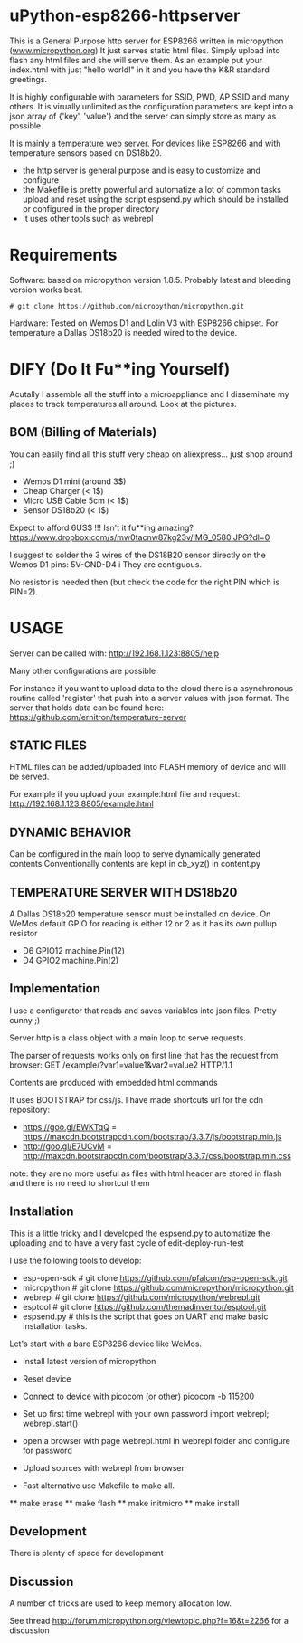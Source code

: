 # uPython-esp8266-httpserver

This is a General Purpose http server for ESP8266 written in micropython (www.micropython.org)
It just serves static html files. Simply upload into flash any html files and she will serve them. 
As an example put your index.html with just "hello world!" in it and you have the K&R standard greetings.

It is highly configurable with parameters for SSID, PWD, AP SSID and many others. It is virually unlimited as the configuration parameters are kept into a json array of {'key', 'value'} and the server can simply store as many as possible.

It is mainly a temperature web server. For devices like ESP8266 and with temperature sensors based on DS18b20. 

*  the http server is general purpose and is easy to customize and configure
*  the Makefile is pretty powerful and automatize a lot of common tasks upload and reset using the script espsend.py 
which should be installed or configured in the proper directory
*  It uses other tools such as webrepl 


# Requirements

Software: based on micropython version 1.8.5. Probably latest and bleeding version works best.

    # git clone https://github.com/micropython/micropython.git

Hardware: Tested on Wemos D1 and Lolin V3 with ESP8266 chipset. For temperature a Dallas DS18b20 is needed wired to the device.


# DIFY (Do It Fu**ing Yourself)

Acutally I assemble all the stuff into a microappliance and I disseminate my places to track temperatures all around.
Look at the pictures. 


## BOM (Billing of Materials)

You can easily find all this stuff very cheap on aliexpress... just shop around ;)

* Wemos D1 mini (around 3$)
* Cheap Charger (< 1$)
* Micro USB Cable 5cm (< 1$)
* Sensor DS18b20 (< 1$)

Expect to afford 6US$ !!!
Isn't it fu**ing amazing?  https://www.dropbox.com/s/mw0tacnw87kg23v/IMG_0580.JPG?dl=0

I suggest to solder the 3 wires of the DS18B20 sensor directly on the Wemos D1 pins: 5V-GND-D4 i
They are contiguous.

No resistor is needed then (but check the code for the right PIN which is PIN=2).

# USAGE
Server can be called with: http://192.168.1.123:8805/help 

Many other configurations are possible

For instance if you want to upload data to the cloud there is a asynchronous routine called 'register' that push into a server values with json format. The server that holds data can be found here:
    https://github.com/ernitron/temperature-server

## STATIC FILES
HTML files can be added/uploaded into FLASH memory of device and will be served.

For example if you upload your example.html file and request: http://192.168.1.123:8805/example.html

## DYNAMIC BEHAVIOR
Can be configured in the main loop to serve dynamically generated contents
Conventionally contents are kept in cb_xyz() in content.py

## TEMPERATURE SERVER WITH DS18b20
A Dallas DS18b20 temperature sensor must be installed on device. 
On WeMos default GPIO for reading is either 12 or 2 as it has its own pullup resistor

*   D6	GPIO12	machine.Pin(12)
*   D4	GPIO2	machine.Pin(2)

## Implementation

I use a configurator that reads and saves variables into json files. Pretty cunny ;)

Server http is a class object with a main loop to serve requests.

The parser of requests works only on first line that has the request from browser:
    GET /example/?var1=value1&var2=value2 HTTP/1.1

Contents are produced with embedded html commands

It uses BOOTSTRAP for css/js. I have made shortcuts url for the cdn repository:
* https://goo.gl/EWKTqQ = https://maxcdn.bootstrapcdn.com/bootstrap/3.3.7/js/bootstrap.min.js        
* http://goo.gl/E7UCvM =  http://maxcdn.bootstrapcdn.com/bootstrap/3.3.7/css/bootstrap.min.css

note: they are no more useful as files with html header are stored in flash and there is no need to shortcut them


## Installation

This is a little tricky and I developed the espsend.py to automatize the uploading and to have a very fast cycle of edit-deploy-run-test

I use the following tools to develop:

*   esp-open-sdk # git clone https://github.com/pfalcon/esp-open-sdk.git 
*   micropython # git clone https://github.com/micropython/micropython.git
*   webrepl # git clone https://github.com/micropython/webrepl.git
*   esptool # git clone https://github.com/themadinventor/esptool.git 
*   espsend.py # this is the script that goes on UART and make basic installation tasks.

Let's start with a bare ESP8266 device like WeMos.

* Install latest version of micropython
* Reset device
* Connect to device with picocom (or other)
    picocom -b 115200
* Set up first time webrepl with your own password
    import webrepl; webrepl.start()
* open a browser with page webrepl.html in webrepl folder and configure for password
* Upload sources with webrepl from browser

* Fast alternative use Makefile to make all.

**    make erase
**    make flash
**    make initmicro
**    make install

## Development

There is plenty of space for development

## Discussion

A number of tricks are used to keep memory allocation low. 

See thread http://forum.micropython.org/viewtopic.php?f=16&t=2266 for a discussion




